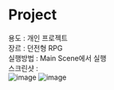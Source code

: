 # Project
용도 : 개인 프로젝트\
장르 : 던전형 RPG\
실행방법 : Main Scene에서 실행\
스크린샷 :\
![image](https://user-images.githubusercontent.com/87849769/222903879-40a1967b-ef57-4097-a9c8-bd964db15c1a.png)
![image](https://user-images.githubusercontent.com/87849769/222903936-247f3519-57f8-4f35-b369-e86580702ea9.png)
